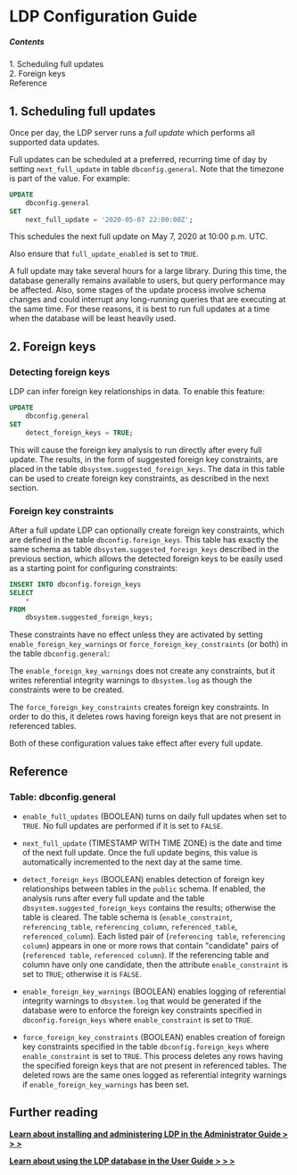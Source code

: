 LDP Configuration Guide
=======================

##### Contents  
1\. Scheduling full updates  
2\. Foreign keys  
Reference


1\. Scheduling full updates
---------------------------

Once per day, the LDP server runs a _full update_ which performs all
supported data updates.

Full updates can be scheduled at a preferred, recurring time of day by
setting `next_full_update` in table `dbconfig.general`.  Note that
the timezone is part of the value.  For example:

```sql
UPDATE
    dbconfig.general
SET
    next_full_update = '2020-05-07 22:00:00Z';
```

This schedules the next full update on May 7, 2020 at 10:00 p.m. UTC.

Also ensure that `full_update_enabled` is set to `TRUE`.

A full update may take several hours for a large library.  During this
time, the database generally remains available to users, but query
performance may be affected.  Also, some stages of the update process
involve schema changes and could interrupt any long-running queries
that are executing at the same time.  For these reasons, it is best to
run full updates at a time when the database will be least heavily
used.


2\. Foreign keys
----------------

### Detecting foreign keys

LDP can infer foreign key relationships in data.  To enable this
feature:

```sql
UPDATE
    dbconfig.general
SET
    detect_foreign_keys = TRUE;
```

This will cause the foreign key analysis to run directly after every
full update.  The results, in the form of suggested foreign key
constraints, are placed in the table
`dbsystem.suggested_foreign_keys`.  The data in this table can be
used to create foreign key constraints, as described in the next
section.

### Foreign key constraints

After a full update LDP can optionally create foreign key constraints,
which are defined in the table `dbconfig.foreign_keys`.  This table
has exactly the same schema as table
`dbsystem.suggested_foreign_keys` described in the previous section,
which allows the detected foreign keys to be easily used as a starting
point for configuring constraints:

```sql
INSERT INTO dbconfig.foreign_keys
SELECT
    *
FROM
    dbsystem.suggested_foreign_keys;
```

These constraints have no effect unless they are activated by setting
`enable_foreign_key_warnings` or `force_foreign_key_constraints` (or
both) in the table `dbconfig.general`:

The `enable_foreign_key_warnings` does not create any constraints, but
it writes referential integrity warnings to `dbsystem.log` as though
the constraints were to be created.

The `force_foreign_key_constraints` creates foreign key constraints.
In order to do this, it deletes rows having foreign keys that are not
present in referenced tables.

Both of these configuration values take effect after every full
update.


Reference
---------

### Table: dbconfig.general

* `enable_full_updates` (BOOLEAN) turns on daily full updates when set
  to `TRUE`.  No full updates are performed if it is set to `FALSE`.

* `next_full_update` (TIMESTAMP WITH TIME ZONE) is the date and time
  of the next full update.  Once the full update begins, this value is
  automatically incremented to the next day at the same time.

* `detect_foreign_keys` (BOOLEAN) enables detection of foreign key
  relationships between tables in the `public` schema.  If enabled,
  the analysis runs after every full update and the table
  `dbsystem.suggested_foreign_keys` contains the results; otherwise
  the table is cleared.  The table schema is (`enable_constraint`,
  `referencing_table`, `referencing_column`, `referenced_table`,
  `referenced_column`).  Each listed pair of (`referencing table`,
  `referencing column`) appears in one or more rows that contain
  "candidate" pairs of (`referenced table`, `referenced column`).  If
  the referencing table and column have only one candidate, then the
  attribute `enable_constraint` is set to `TRUE`; otherwise it is
  `FALSE`.

* `enable_foreign_key_warnings` (BOOLEAN) enables logging of
  referential integrity warnings to `dbsystem.log` that would be
  generated if the database were to enforce the foreign key
  constraints specified in `dbconfig.foreign_keys` where
  `enable_constraint` is set to `TRUE`.

* `force_foreign_key_constraints` (BOOLEAN) enables creation of
  foreign key constraints specified in the table
  `dbconfig.foreign_keys` where `enable_constraint` is set to `TRUE`.
  This process deletes any rows having the specified foreign keys that
  are not present in referenced tables.  The deleted rows are the same
  ones logged as referential integrity warnings if
  `enable_foreign_key_warnings` has been set.


Further reading
---------------

[__Learn about installing and administering LDP in the
Administrator Guide > > >__](Admin_Guide.md)

[__Learn about using the LDP database in the
User Guide > > >__](User_Guide.md)

